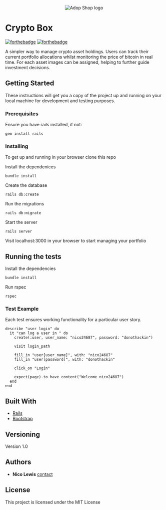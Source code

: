 <p align="center">
  <img src="https://cdn2.iconfinder.com/data/icons/bitcoin-line/1024/bitcoin_box-512.png" alt="Adop Shop logo"/>
</p>

# Crypto Box

[![forthebadge](http://forthebadge.com/images/badges/made-with-ruby.svg)](http://forthebadge.com)
[![forthebadge](http://forthebadge.com/images/badges/built-with-love.svg)](http://forthebadge.com)

A simpler way to manage crypto asset holdings. Users can track their current portfolio allocations whilst monitoring the price of bitcoin in real time. For each asset images can be assigned, helping to further guide investment decisions. 

## Getting Started


These instructions will get you a copy of the project up and running on your local machine for development and testing purposes.

### Prerequisites

Ensure you have rails installed, if not:

```
gem install rails 
```

### Installing

To get up and running in your browser clone this repo 

Install the dependenices

```
bundle install 
```

Create the database

```
rails db:create
```

Run the migrations

```
rails db:migrate
```

Start the server

```
rails server
```

Visit localhost:3000 in your browser to start managing your portfolio 

## Running the tests

Install the dependencies

```
bundle install
```

Run rspec

```
rspec
```


### Test Example

Each test ensures working functionality for a particular user story. 

```
describe "user login" do 
  it "can log a user in " do 
    create(:user, user_name: "nico24687", password: "donothackin")

    visit login_path 

    fill_in "user[user_name]", with: "nico24687"
    fill_in "user[password]", with: "donothackin"

    click_on "Login"

    expect(page).to have_content("Welcome nico24687")
  end 
end 
```

## Built With

* [Rails](https://github.com/rails/rails) 
* [Bootstrap](https://github.com/twbs/bootstrap-rubygem) 

## Versioning

Version 1.0

## Authors

* **Nico Lewis** [contact](https://github.com/nico24687)

## License

This project is licensed under the MIT License 
